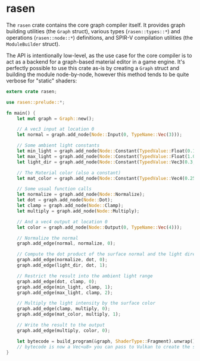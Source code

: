 rasen
================

The `rasen` crate contains the core graph compiler itself. It provides graph building utilities (the `Graph` struct),
various types (`rasen::types::*`) and operations (`rasen::node::*`) definitions, and SPIR-V compilation utilities (the
`ModuleBuilder` struct).

The API is intentionally low-level, as the use case for the core compiler is to act as a backend for a graph-based
material editor in a game engine.  It's perfectly possible to use this crate as-is by creating a `Graph` struct and
building the module node-by-node, however this method tends to be quite verbose for "static" shaders:

```rust
extern crate rasen;

use rasen::prelude::*;

fn main() {
    let mut graph = Graph::new();

    // A vec3 input at location 0
    let normal = graph.add_node(Node::Input(0, TypeName::Vec(3)));

    // Some ambient light constants
    let min_light = graph.add_node(Node::Constant(TypedValue::Float(0.1)));
    let max_light = graph.add_node(Node::Constant(TypedValue::Float(1.0)));
    let light_dir = graph.add_node(Node::Constant(TypedValue::Vec3(0.3, -0.5, 0.2)));

    // The Material color (also a constant)
    let mat_color = graph.add_node(Node::Constant(TypedValue::Vec4(0.25, 0.625, 1.0, 1.0)));

    // Some usual function calls
    let normalize = graph.add_node(Node::Normalize);
    let dot = graph.add_node(Node::Dot);
    let clamp = graph.add_node(Node::Clamp);
    let multiply = graph.add_node(Node::Multiply);

    // And a vec4 output at location 0
    let color = graph.add_node(Node::Output(0, TypeName::Vec(4)));

    // Normalize the normal
    graph.add_edge(normal, normalize, 0);

    // Compute the dot product of the surface normal and the light direction
    graph.add_edge(normalize, dot, 0);
    graph.add_edge(light_dir, dot, 1);

    // Restrict the result into the ambient light range
    graph.add_edge(dot, clamp, 0);
    graph.add_edge(min_light, clamp, 1);
    graph.add_edge(max_light, clamp, 2);

    // Multiply the light intensity by the surface color
    graph.add_edge(clamp, multiply, 0);
    graph.add_edge(mat_color, multiply, 1);

    // Write the result to the output
    graph.add_edge(multiply, color, 0);

    let bytecode = build_program(&graph, ShaderType::Fragment).unwrap();
    // bytecode is now a Vec<u8> you can pass to Vulkan to create the shader module
}
```
